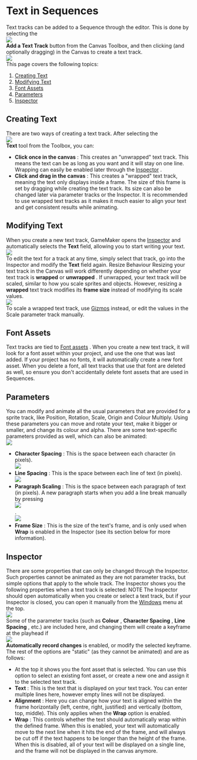 # Text in Sequences

Text tracks can be added to a Sequence through the editor. This is done
by selecting the  
![](https://gms.magecorn.com/Manual/assets/Images/Icons/Icon_TextButton.png)  
**Add a Text Track** button from the Canvas Toolbox, and then clicking
(and optionally dragging) in the Canvas to create a text track.  
![](https://gms.magecorn.com/Manual/assets/Images/Asset_Editors/Sequences_Text/SeqTextOverview.png)  
This page covers the following topics:

1.  [Creating Text](#s1)
2.  [Modifying Text](#s2)
3.  [Font Assets](#s3)
4.  [Parameters](#s4)
5.  [Inspector](#s5)

## Creating Text

There are two ways of creating a text track. After selecting the  
![](https://gms.magecorn.com/Manual/assets/Images/Icons/Icon_TextButton.png)  
**Text** tool from the Toolbox, you can:

-   **Click once in the canvas** : This creates an "unwrapped" text
    track. This means the text can be as long as you want and it will
    stay on one line. Wrapping can easily be enabled later through the
    [Inspector](../../IDE_Tools/The_Inspector) .
-   **Click and drag in the canvas** : This creates a "wrapped" text
    track, meaning the text only displays inside a frame. The size of
    this frame is set by dragging while creating the text track. Its
    size can also be changed later via parameter tracks or the
    Inspector.
    It is recommended to use wrapped text tracks as it makes it much
    easier to align your text and get consistent results while
    animating.

## Modifying Text

When you create a new text track, GameMaker opens the
[Inspector](../../IDE_Tools/The_Inspector) and automatically selects
the **Text** field, allowing you to start writing your text.  
![](https://gms.magecorn.com/Manual/assets/Images/Asset_Editors/Sequences_Text/SeqTextEditFromInspector.png)  
To edit the text for a track at any time, simply select that track, go
into the Inspector and modify the **Text** field again. Resize Behaviour
Resizing your text track in the Canvas will work differently depending
on whether your text track is **wrapped** or **unwrapped** . If
unwrapped, your text track will be scaled, similar to how you scale
sprites and objects. However, resizing a **wrapped** text track modifies
its **frame size** instead of modifying its scale values.  
![](https://gms.magecorn.com/Manual/assets/Images/Asset_Editors/Sequences_Text/SeqTextResizeBehaviour.png)  
To scale a wrapped text track, use
[Gizmos](The_Sequence_Canvas#gizmos) instead, or edit the values in
the Scale parameter track manually.

## Font Assets

Text tracks are tied to [Font assets](../Fonts) . When you create a
new text track, it will look for a font asset within your project, and
use the one that was last added. If your project has no fonts, it will
automatically create a new font asset. When you delete a font, all text
tracks that use that font are deleted as well, so ensure you don't
accidentally delete font assets that are used in Sequences.

## Parameters

You can modify and animate all the usual parameters that are provided
for a sprite track, like Position, Rotation, Scale, Origin and Colour
Multiply. Using these parameters you can move and rotate your text, make
it bigger or smaller, and change its colour and alpha. There are some
text-specific parameters provided as well, which can also be animated:  
![](https://gms.magecorn.com/Manual/assets/Images/Asset_Editors/Sequences_Text/SeqTextParameters.png)  

-   **Character Spacing** : This is the space between each character (in
    pixels).  
    ![](https://gms.magecorn.com/Manual/assets/Images/Asset_Editors/Sequences_Text/SeqTextCharacterSpacing.png)  
-   **Line Spacing** : This is the space between each line of text (in
    pixels).  
    ![](https://gms.magecorn.com/Manual/assets/Images/Asset_Editors/Sequences_Text/SeqTextLineSpacing.png)  
-   **Paragraph Scaling** : This is the space between each paragraph of
    text (in pixels). A new paragraph starts when you add a line break
    manually by pressing  
    ![](https://gms.magecorn.com/Manual/assets/Images/Icons/Icon_Enter.png)  
    .  
    ![](https://gms.magecorn.com/Manual/assets/Images/Asset_Editors/Sequences_Text/SeqTextParagraphSpacing.png)  
-   **Frame Size** : This is the size of the text's frame, and is only
    used when **Wrap** is enabled in the Inspector (see its section
    below for more information).

## Inspector

There are some properties that can only be changed through the
Inspector. Such properties cannot be animated as they are not parameter
tracks, but simple options that apply to the whole track. The Inspector
shows you the following properties when a text track is selected: NOTE
The Inspector should open automatically when you create or select a text
track, but if your Inspector is closed, you can open it manually from
the [Windows](../../IDE_Navigation/Menus/The_Windows_Menu) menu at
the top.  
![](https://gms.magecorn.com/Manual/assets/Images/Asset_Editors/Sequences_Text/SeqTextInspector.png)  
Some of the parameter tracks (such as **Colour** , **Character Spacing**
, **Line Spacing** , etc.) are included here, and changing them will
create a keyframe at the playhead if  
![](https://gms.magecorn.com/Manual/assets/Images/Icons/Icon_Seq_Record.png)  
**Automatically record changes** is enabled, or modify the selected
keyframe. The rest of the options are "static" (as they cannot be
animated) and are as follows:

-   At the top it shows you the font asset that is selected. You can use
    this option to select an existing font asset, or create a new one
    and assign it to the selected text track.
-   **Text** : This is the text that is displayed on your text track.
    You can enter multiple lines here, however empty lines will not be
    displayed.
-   **Alignment** : Here you can change how your text is aligned within
    the frame horizontally (left, centre, right, justified) and
    vertically (bottom, top, middle). This only applies when the
    **Wrap** option is enabled.
-   **Wrap** : This controls whether the text should automatically wrap
    within the defined frame. When this is enabled, your text will
    automatically move to the next line when it hits the end of the
    frame, and will always be cut off if the text happens to be longer
    than the height of the frame. When this is disabled, all of your
    text will be displayed on a single line, and the frame will not be
    displayed in the canvas anymore.
